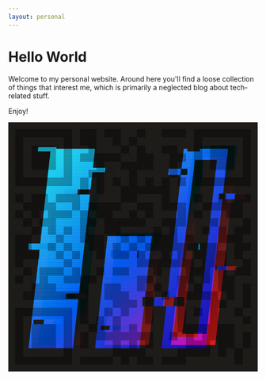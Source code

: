 ```yaml
---
layout: personal
---
```


# Hello World

Welcome to my personal website. Around here you'll find a loose collection of things that interest me, which is primarily a neglected blog about tech-related stuff.

Enjoy!

![](/assets/img/monogram-glitch.jpg)
